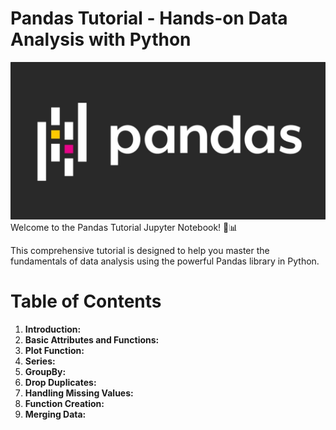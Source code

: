 # Pandas Tutorial - Hands-on Data Analysis with Python
<img src="pandas.jpeg">
Welcome to the Pandas Tutorial Jupyter Notebook! 🐼📊

This comprehensive tutorial is designed to help you master the fundamentals of data analysis using the powerful Pandas library in Python.
# Table of Contents
<ol>
  <li><b>Introduction:</b></li>
  <li><b>Basic Attributes and Functions:</b> </li>
  <li><b>Plot Function:</b> </li>
  <li><b>Series:</b> </li>
  <li><b>GroupBy:</b> </li>
  <li><b>Drop Duplicates:</b></li>
  <li><b>Handling Missing Values:</b> </li>
  <li><b>Function Creation:</b> </li>
  <li><b>Merging Data:</b> </li>
  
 
</ol>

